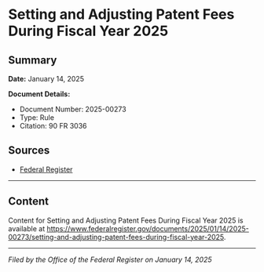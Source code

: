 # Setting and Adjusting Patent Fees During Fiscal Year 2025

## Summary

**Date:** January 14, 2025

**Document Details:**
- Document Number: 2025-00273
- Type: Rule
- Citation: 90 FR 3036

## Sources
- [Federal Register](https://www.federalregister.gov/documents/2025/01/14/2025-00273/setting-and-adjusting-patent-fees-during-fiscal-year-2025)

---

## Content

Content for Setting and Adjusting Patent Fees During Fiscal Year 2025 is available at https://www.federalregister.gov/documents/2025/01/14/2025-00273/setting-and-adjusting-patent-fees-during-fiscal-year-2025.

---

*Filed by the Office of the Federal Register on January 14, 2025*

